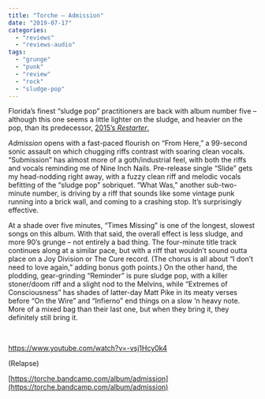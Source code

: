 ```yaml
---
title: "Torche – Admission"
date: "2019-07-17"
categories: 
  - "reviews"
  - "reviews-audio"
tags: 
  - "grunge"
  - "punk"
  - "review"
  - "rock"
  - "sludge-pop"
---
```


Florida’s finest “sludge pop” practitioners are back with album number five – although this one seems a little lighter on the sludge, and heavier on the pop, than its predecessor, [2015’s _Restarter_.](https://hellbound.ca/2015/02/torche-restarter/)

_Admission_ opens with a fast-paced flourish on “From Here,” a 99-second sonic assault on which chugging riffs contrast with soaring clean vocals. “Submission” has almost more of a goth/industrial feel, with both the riffs and vocals reminding me of Nine Inch Nails. Pre-release single “Slide” gets my head-nodding right away, with a fuzzy clean riff and melodic vocals befitting of the “sludge pop” sobriquet. “What Was,” another sub-two-minute number, is driving by a riff that sounds like some vintage punk running into a brick wall, and coming to a crashing stop. It’s surprisingly effective.

At a shade over five minutes, “Times Missing” is one of the longest, slowest songs on this album. With that said, the overall effect is less sludge, and more 90’s grunge – not entirely a bad thing. The four-minute title track continues along at a similar pace, but with a riff that wouldn’t sound outta place on a Joy Division or The Cure record. (The chorus is all about “I don’t need to love again,” adding bonus goth points.) On the other hand, the plodding, gear-grinding “Reminder” is pure sludge pop, with a killer stoner/doom riff and a slight nod to the Melvins, while “Extremes of Consciousness” has shades of latter-day Matt Pike in its meaty verses before “On the Wire” and “Infierno” end things on a slow ‘n heavy note. More of a mixed bag than their last one, but when they bring it, they definitely still bring it.

 

https://www.youtube.com/watch?v=-vsj1Hcy0k4

(Relapse)

[https://torche.bandcamp.com/album/admission](https://torche.bandcamp.com/album/admission)
